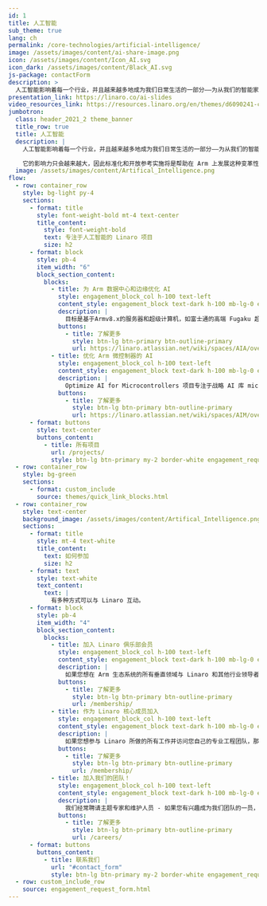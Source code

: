 ```yaml
---
id: 1
title: 人工智能
sub_theme: true
lang: ch
permalink: /core-technologies/artificial-intelligence/
image: /assets/images/content/ai-share-image.png
icon: /assets/images/content/Icon_AI.svg
icon_dark: /assets/images/content/Black_AI.svg
js-package: contactForm
description: >
  人工智能影响着每一个行业，并且越来越多地成为我们日常生活的一部分——为从我们的智能家居设备到数字语音助手和社交媒体账户的一切提供动力。
presentation_link: https://linaro.co/ai-slides
video_resources_link: https://resources.linaro.org/en/themes/d6090241-cd9d-4534-bd53-ce29c2814671
jumbotron:
  class: header_2021_2 theme_banner
  title_row: true
  title: 人工智能
  description: |
    人工智能影响着每一个行业，并且越来越多地成为我们日常生活的一部分——为从我们的智能家居设备到数字语音助手和社交媒体账户的一切提供动力。

    它的影响力只会越来越大，因此标准化和开放参考实施将是帮助在 Arm 上发展这种变革性技术的关键。 Linaro 与行业领导者合作，给Arm生态系统带来一流的机器学习推理和人工智能。 这涉及通过一系列的战略性 AI 项目，在我们的成员公司硬件上推动 Arm 体验的优化。
  image: /assets/images/content/Artifical_Intelligence.png
flow:
  - row: container_row
    style: bg-light py-4
    sections:
      - format: title
        style: font-weight-bold mt-4 text-center
        title_content:
          style: font-weight-bold
          text: 专注于人工智能的 Linaro 项目
          size: h2
      - format: block
        style: pb-4
        item_width: "6"
        block_section_content:
          blocks:
            - title: 为 Arm 数据中心和边缘优化 AI
              style: engagement_block_col h-100 text-left
              content_style: engagement_block text-dark h-100 mb-lg-0 engagement_block_content d-flex flex-column justify-content-around align-items-baseline
              description: |
                目标是基于Armv8.x的服务器和超级计算机，如富士通的高端 Fugaku 超级计算机、Neoverse 和基于 Cortex-A 的边缘设备。
              buttons:
                - title: 了解更多
                  style: btn-lg btn-primary btn-outline-primary
                  url: https://linaro.atlassian.net/wiki/spaces/AIA/overview
            - title: 优化 Arm 微控制器的 AI
              style: engagement_block_col h-100 text-left
              content_style: engagement_block text-dark h-100 mb-lg-0 engagement_block_content d-flex flex-column justify-content-around align-items-baseline
              description: |
                Optimize AI for Microcontrollers 项目专注于战略 AI 库 microTVM 和 Tensorflow Lite Micro。 该项目的目的是在 Arm 微控制器上启用推理工作负载，同时优化深度嵌入式环境的 AI 编译器体验。
              buttons:
                - title: 了解更多
                  style: btn-lg btn-primary btn-outline-primary
                  url: https://linaro.atlassian.net/wiki/spaces/AIM/overview
      - format: buttons
        style: text-center
        buttons_content:
          - title: 所有项目
            url: /projects/
            style: btn-lg btn-primary my-2 border-white engagement_request_contact_btn
  - row: container_row
    style: bg-green
    sections:
      - format: custom_include
        source: themes/quick_link_blocks.html
  - row: container_row
    style: text-center
    background_image: /assets/images/content/Artifical_Intelligence.png
    sections:
      - format: title
        style: mt-4 text-white
        title_content:
          text: 如何参加
          size: h2
      - format: text
        style: text-white
        text_content:
          text: |
            有多种方式可以与 Linaro 互动。
      - format: block
        style: pb-4
        item_width: "4"
        block_section_content:
          blocks:
            - title: 加入 Linaro 俱乐部会员
              style: engagement_block_col h-100 text-left
              content_style: engagement_block text-dark h-100 mb-lg-0 engagement_block_content d-flex flex-column justify-content-around align-items-baseline
              description: |
                如果您想在 Arm 生态系统的所有垂直领域与 Linaro 和其他行业领导者合作，俱乐部会员资格是您的正确选择。
              buttons:
                - title: 了解更多
                  style: btn-lg btn-primary btn-outline-primary
                  url: /membership/
            - title: 作为 Linaro 核心成员加入
              style: engagement_block_col h-100 text-left
              content_style: engagement_block text-dark h-100 mb-lg-0 engagement_block_content d-flex flex-column justify-content-around align-items-baseline
              description: |
                如果您想参与 Linaro 所做的所有工作并访问您自己的专业工程团队，那么核心会员是您的正确选择。
              buttons:
                - title: 了解更多
                  style: btn-lg btn-primary btn-outline-primary
                  url: /membership/
            - title: 加入我们的团队！
              style: engagement_block_col h-100 text-left
              content_style: engagement_block text-dark h-100 mb-lg-0 engagement_block_content d-flex flex-column justify-content-around align-items-baseline
              description: |
                我们经常聘请主题专家和维护人员 - 如果您有兴趣成为我们团队的一员，请访问 Linaro 职业页面以了解更多信息。
              buttons:
                - title: 了解更多
                  style: btn-lg btn-primary btn-outline-primary
                  url: /careers/
      - format: buttons
        buttons_content:
          - title: 联系我们
            url: "#contact_form"
            style: btn-lg btn-primary my-2 border-white engagement_request_contact_btn
  - row: custom_include_row
    source: engagement_request_form.html
---
```

